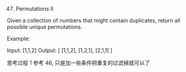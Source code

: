 47. Permutations II

Given a collection of numbers that might contain duplicates, return all possible unique permutations.

Example:

Input: [1,1,2]
Output:
[
[1,1,2],
[1,2,1],
[2,1,1]
]

思考过程
1 参考 46, 只是加一些条件把重复的过滤掉就可以了
